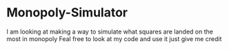 # Monopoly-Simulator
I am looking at making a way to simulate what squares are landed on the most in monopoly
Feal free to look at my code and use it just give me credit
